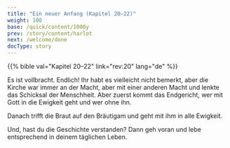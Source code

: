 ```yaml
---
title: "Ein neuer Anfang (Kapitel 20–22)"
weight: 100
base: /quick/content/1000y
prev: /story/content/harlot
next: /welcome/done
docType: story
---
```


{{% bible val="Kapitel 20–22" link="rev:20" lang="de" %}}

<a name="a287"></a>
Es ist vollbracht. Endlich! Ihr habt es vielleicht nicht bemerkt, aber die Kirche war immer an der Macht, aber mit einer anderen Macht und lenkte das Schicksal der Menschheit. Aber zuerst kommt das Endgericht, wer mit Gott in die Ewigkeit geht und wer ohne ihn.

Danach trifft die Braut auf den Bräutigam und geht mit ihm in alle Ewigkeit.

Und, hast du die Geschichte verstanden? Dann geh voran und lebe entsprechend in deinem täglichen Leben.

